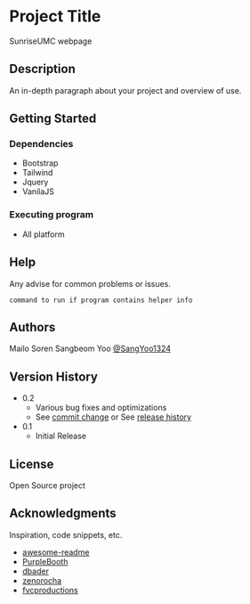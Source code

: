 # Project Title

SunriseUMC webpage

## Description

An in-depth paragraph about your project and overview of use.

## Getting Started

### Dependencies

* Bootstrap
* Tailwind
* Jquery
* VanilaJS



### Executing program

* All platform

## Help

Any advise for common problems or issues.
```
command to run if program contains helper info
```

## Authors
Mailo
Soren
Sangbeom Yoo    [@SangYoo1324](https://sangbeomyooportfoliosite.netlify.app/)

## Version History

* 0.2
    * Various bug fixes and optimizations
    * See [commit change]() or See [release history]()
* 0.1
    * Initial Release

## License

Open Source project

## Acknowledgments

Inspiration, code snippets, etc.
* [awesome-readme](https://github.com/matiassingers/awesome-readme)
* [PurpleBooth](https://gist.github.com/PurpleBooth/109311bb0361f32d87a2)
* [dbader](https://github.com/dbader/readme-template)
* [zenorocha](https://gist.github.com/zenorocha/4526327)
* [fvcproductions](https://gist.github.com/fvcproductions/1bfc2d4aecb01a834b46)